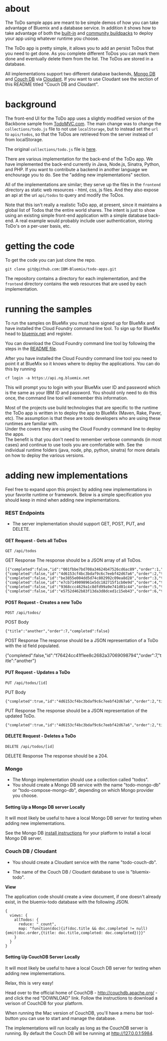 about
================================================================================

The ToDo sample apps are meant to be simple demos of how you can take advantage
of Bluemix and a database service.  In addition it shows how to take advantage
of both the [built-in](https://www.ng.bluemix.net/docs/starters/rt_landing.html) and [community buildpacks](https://github.com/cloudfoundry-community/cf-docs-contrib/wiki/Buildpacks) 
to deploy your app using whatever runtime you choose.

The ToDo app is pretty simple, it allows you to add an persist ToDos that you
need to get done.  As you complete different ToDos you can mark them done and
eventually delete them from the list.  The ToDos are stored in a database.

All implementations support two different database backends, 
[Mongo DB](https://www.mongodb.org/) and [Couch DB](http://couchdb.apache.org/) 
via [Cloudant](https://cloudant.com/).  If you want to use Cloudant see the
section of this README titled "Couch DB and Cloudant".



background
================================================================================

The front-end UI for the ToDo app uses a slightly modified version of the
Backbone sample from [TodoMVC.com](http://todomvc.com/architecture-examples/backbone/).  The main change was
to change the `collections/todo.js` file to not use `localStorage`,
but to instead set the `url` to `apis/todos`,
so that the ToDos are retrieved from the server instead of from localStorage.

The original `collections/todo.js` file is
[here](https://github.com/tastejs/todomvc/blob/gh-pages/architecture-examples/backbone/js/collections/todos.js).

There are various implementation for the back-end of the ToDo app.
We have implemented the back-end currently in
Java, Node.js, Sinatra, Python, and PHP.  If you want to contribute a backend
in another language we enchourage you to do.  See the "adding new implementations"
section.

All of the implementations are similar; they serve up the files in the
`frontend` directory as static web resources - html, css, js files.  And they
also expose an api at the uri `api/todos` to query and modify the ToDos.

Note that this isn't really a realistic ToDo app, at present, since it maintains
a global list of Todos that the entire world shares.  The intent is just to
show using an existing simple front-end application with a simple database
back-end.  A real example would probably include user authentication, storing
ToDo's on a per-user basis, etc.


getting the code
================================================================================

To get the code you can just clone the repo.

    git clone git@github.com:IBM-Bluemix/todo-apps.git

The repository contains a directory for each implementation, and the
`frontend` directory contains the web resources that are used by each
implementation.



running the samples
================================================================================

To run the samples on BlueMix you must have signed up for BlueMix and have 
installed the Cloud Foundry command line tool.  To sign up for BlueMix head to
[bluemix.net](https://console.ng.bluemix.net/?cm_mmc=Display-GitHubReadMe-_-BluemixSampleApp-Todo-_-Node-Compose-_-BM-DevAd) and register.

You can download the Cloud Foundry command line tool by following the steps in the [README file](https://github.com/cloudfoundry/cli).

After you have installed the Cloud Foundry command line tool you need to point it
at BlueMix so it knows where to deploy the applications.  You can do this by running

    cf login -a https://api.ng.bluemix.net

This will prompt you to login with your BlueMix user ID and password which is the
same as your IBM ID and password.  You should only need to do this once, the command
line tool will remember this information.

Most of the projects use build technologies that are specific to the runtime the ToDo
app is written in to deploy the app to BlueMix (Maven, Rake, Paver, etc).  The assumption 
is that these are tools developers who are using these runtimes are familiar with.  
Under the covers they are using the Cloud Foundry command line to deploy the apps.  
The benefit is that you don't need to remember verbose commands (in most cases) and
continue to use tools you are comfortable with.  See the individual runtime folders
(java, node, php, python, sinatra) for more details on how to deploy the various 
versions.


adding new implementations
================================================================================

Feel free to expand upon this project by adding new implementations in your
favorite runtime or framework.  Below is a simple specification you should keep
in mind when adding new implementations.

### REST Endpoints

*  The server implementation should support GET, POST, PUT, and DELETE.


#### GET Request - Gets all ToDos

    GET /api/todos

GET Response
The response should be a JSON array of all ToDos.

    [{"completed":false,"id":"001fbbe7bd708a34624b47526cd6ac89","order":1,"title":"test"},{"completed":false,"id":"4d6153cf4bc3bdaf9c6c7eebf42d67a6","order":2,"title":"1"},{"completed":false,"id":"be3855e004dd5d74c802992c09ea8d28","order":3,"title":"2"},{"completed":false,"id":"e7cb7149098961e5dc182715f1cb0e9d","order":4,"title":"3"},{"completed":false,"id":"9368ccc4629a1c8dfd99a9e741d01c44","order":5,"title":"4"},{"completed":false,"id":"e5752d462b83f13da3d8dced1c15eb43","order":6,"title":"5"}]



#### POST Request - Creates a new ToDo

    POST /api/todos/

POST Body

    {"title":"another","order":7,"completed":false}

POST Response
The response should be a JSON representation of a ToDo with the id field
populated.

{"completed":false,"id":"f76424cc41f1ee8c2682a37069098794","order":7,"title":"another"}



#### PUT Request - Updates a ToDo

    PUT /api/todos/[id]

PUT Body

    {"completed":true,"id":"4d6153cf4bc3bdaf9c6c7eebf42d67a6","order":2,"title":"1"}

PUT Response
The response should be a JSON representation of the updated ToDo.

    {"completed":true,"id":"4d6153cf4bc3bdaf9c6c7eebf42d67a6","order":2,"title":"1"}


#### DELETE Request - Deletes a ToDo

    DELETE /api/todos/[id]

DELETE Response
The response should be a 204.


### Mongo

*  The Mongo implementation should use a collection called "todos".
*  You should create a Mongo DB service with the name "todo-mongo-db" or "todo-compose-mongo-db", depending on which Mongo provider you choose.

#### Setting Up a Mongo DB server Locally

It will most likely be useful to have a local Mongo DB server for testing
when adding new implementations.

See the Mongo DB [install instructions](http://docs.mongodb.org/manual/installation/) 
for your platform to install a local Mongo DB server.

### Couch DB / Cloudant

*  You should create a Cloudant service with the name "todo-couch-db".

*  The name of the Couch DB / Cloudant database to use is "bluemix-todo".

<b>View</b>

The application code should create a view document, if one doesn't already exist,
in the bluemix-todo database with the following JSON.

    {
      views: {
        allTodos: {
          reduce: "_count",
          map: "function(doc){if(doc.title && doc.completed != null){emit(doc.order,{title: doc.title,completed: doc.completed})}}"
        }
      }
    }


#### Setting Up CouchDB Server Locally

It will most likely be useful to have a local Couch DB server for testing
when adding new implementations.

Relax, this is very easy!

Head over to the official home of CouchDB - <http://couchdb.apache.org/> - and
click the red "DOWNLOAD" link.  Follow the instructions to download a verison
of CouchDB for your platform.

When running the Mac version of CouchDB, you'll have a menu bar tool-button you can
use to start and manage the database.

The implementations will run locally as long as the CouchDB server is running.
By default the Couch DB will be running at http://127.0.0.1:5984.
